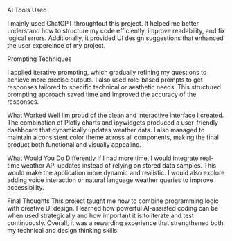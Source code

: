 AI Tools Used

I mainly used ChatGPT throughtout this project. It helped me better understand how to structure my code efficiently, improve readability, and fix logical errors. Additionally, it provided UI design suggestions that enhanced the user expereince of my project. 

Prompting Techniques

I applied iterative prompting, which gradually refining my questions to achieve more precise outputs. I also used role-based prompts to get responses tailored to specific technical or aesthetic needs. This structured prompting approach saved time and improved the accuracy of the responses.

What Worked Well
I’m proud of the clean and interactive interface I created. The combination of Plotly charts and ipywidgets produced a user-friendly dashboard that dynamically updates weather data. I also managed to maintain a consistent color theme across all components, making the final product both functional and visually appealing.

What Would You Do Differently
If I had more time, I would integrate real-time weather API updates instead of relying on stored data samples. This would make the application more dynamic and realistic. I would also explore adding voice interaction or natural language weather queries to improve accessibility.

Final Thoughts
This project taught me how to combine programming logic with creative UI design. I learned how powerful AI-assisted coding can be when used strategically and how important it is to iterate and test continuously. Overall, it was a rewarding experience that strengthened both my technical and design thinking skills.